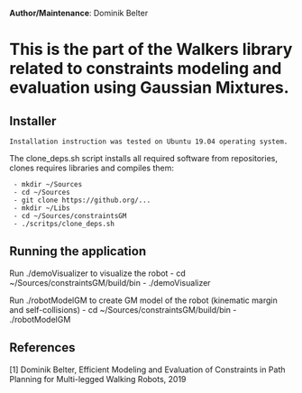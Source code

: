 **Author/Maintenance**:
Dominik Belter

# This is the part of the Walkers library related to constraints modeling and evaluation using Gaussian Mixtures.

## Installer
    Installation instruction was tested on Ubuntu 19.04 operating system.

The clone_deps.sh script installs all required software from repositories, clones requires libraries and compiles them:

     - mkdir ~/Sources
     - cd ~/Sources
     - git clone https://github.org/...
     - mkdir ~/Libs
     - cd ~/Sources/constraintsGM
     - ./scritps/clone_deps.sh
     
## Running the application

Run ./demoVisualizer to visualize the robot
     - cd ~/Sources/constraintsGM/build/bin
     - ./demoVisualizer

Run ./robotModelGM to create GM model of the robot (kinematic margin and self-collisions)
     - cd ~/Sources/constraintsGM/build/bin
     - ./robotModelGM

## References
[1] Dominik Belter, Efficient Modeling and Evaluation of Constraints in Path Planning for Multi-legged Walking Robots, 2019
